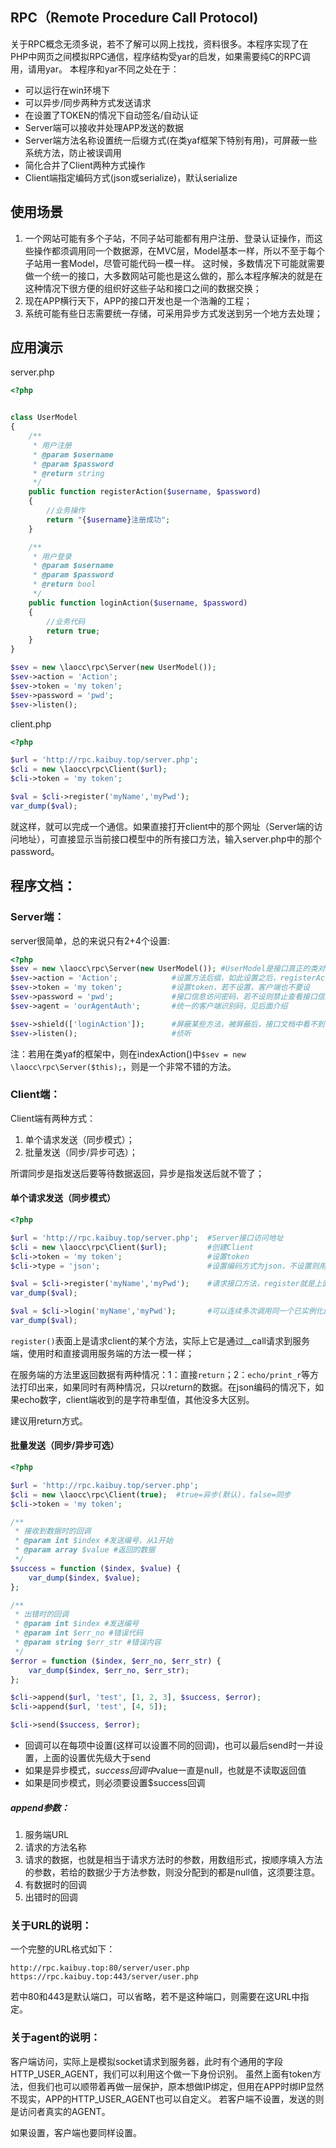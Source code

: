 ## RPC（Remote Procedure Call Protocol)
关于RPC概念无须多说，若不了解可以网上找找，资料很多。本程序实现了在PHP中网页之间模拟RPC通信，程序结构受yar的启发，如果需要纯C的RPC调用，请用yar。
本程序和yar不同之处在于：
- 可以运行在win环境下
- 可以异步/同步两种方式发送请求
- 在设置了TOKEN的情况下自动签名/自动认证
- Server端可以接收并处理APP发送的数据
- Server端方法名称设置统一后缀方式(在类yaf框架下特别有用)，可屏蔽一些系统方法，防止被误调用
- 简化合并了Client两种方式操作
- Client端指定编码方式(json或serialize)，默认serialize


## 使用场景
1. 一个网站可能有多个子站，不同子站可能都有用户注册、登录认证操作，而这些操作都须调用同一个数据源，在MVC层，Model基本一样，所以不至于每个子站用一套Model，尽管可能代码一模一样。
这时候，多数情况下可能就需要做一个统一的接口，大多数网站可能也是这么做的，那么本程序解决的就是在这种情况下很方便的组织好这些子站和接口之间的数据交换；
2. 现在APP横行天下，APP的接口开发也是一个浩瀚的工程；
3. 系统可能有些日志需要统一存储，可采用异步方式发送到另一个地方去处理；

## 应用演示
server.php
```php
<?php


class UserModel
{
    /**
     * 用户注册
     * @param $username
     * @param $password
     * @return string
     */
    public function registerAction($username, $password)
    {
        //业务操作
        return "{$username}注册成功";
    }

    /**
     * 用户登录
     * @param $username
     * @param $password
     * @return bool
     */
    public function loginAction($username, $password)
    {
        //业务代码
        return true;
    }
}

$sev = new \laocc\rpc\Server(new UserModel());
$sev->action = 'Action';
$sev->token = 'my token';
$sev->password = 'pwd';
$sev->listen();

```

client.php

```php
<?php

$url = 'http://rpc.kaibuy.top/server.php';
$cli = new \laocc\rpc\Client($url);
$cli->token = 'my token';

$val = $cli->register('myName','myPwd');
var_dump($val);

```
就这样，就可以完成一个通信。如果直接打开client中的那个网址（Server端的访问地址），可直接显示当前接口模型中的所有接口方法，输入server.php中的那个password。

## 程序文档：
### Server端：
server很简单，总的来说只有2+4个设置:
```php
<?php
$sev = new \laocc\rpc\Server(new UserModel()); #UserModel是接口真正的类对像
$sev->action = 'Action';            #设置方法后缀，如此设置之后，registerAction在客户端则只要register即可
$sev->token = 'my token';           #设置token，若不设置，客户端也不要设
$sev->password = 'pwd';             #接口信息访问密码，若不设则禁止查看接口信息，可以设空字串
$sev->agent = 'ourAgentAuth';       #统一的客户端识别码，见后面介绍

$sev->shield(['loginAction']);      #屏蔽某些方法，被屏蔽后，接口文档中看不到，也不可访问，如果是在框架中，务必屏蔽当前代码所在的函数名，如indexAction
$sev->listen();                     #侦听
```
注：若用在类yaf的框架中，则在indexAction()中`$sev = new \laocc\rpc\Server($this);`，则是一个非常不错的方法。



### Client端：
Client端有两种方式：

1. 单个请求发送（同步模式）；
2. 批量发送（同步/异步可选）；

所谓同步是指发送后要等待数据返回，异步是指发送后就不管了；

#### 单个请求发送（同步模式）
```php
<?php

$url = 'http://rpc.kaibuy.top/server.php';  #Server接口访问地址
$cli = new \laocc\rpc\Client($url);         #创建Client
$cli->token = 'my token';                   #设置token
$cli->type = 'json';                        #设置编码方式为json，不设置则用serialize

$val = $cli->register('myName','myPwd');    #请求接口方法，register就是上面registerAction
var_dump($val);

$val = $cli->login('myName','myPwd');       #可以连续多次调用同一个已实例化的接口
var_dump($val);

```
`register()`表面上是请求client的某个方法，实际上它是通过__call请求到服务端，使用时和直接调用服务端的方法一模一样；

在服务端的方法里返回数据有两种情况：1：直接`return`；2：`echo/print_r`等方法打印出来，如果同时有两种情况，只以return的数据。在json编码的情况下，如果echo数字，client端收到的是字符串型值，其他没多大区别。

建议用return方式。




#### 批量发送（同步/异步可选）
```php
<?php

$url = 'http://rpc.kaibuy.top/server.php';
$cli = new \laocc\rpc\Client(true);  #true=异步(默认)，false=同步
$cli->token = 'my token';

/**
 * 接收到数据时的回调
 * @param int $index #发送编号，从1开始
 * @param array $value #返回的数据
 */
$success = function ($index, $value) {
    var_dump($index, $value);
};

/**
 * 出错时的回调
 * @param int $index #发送编号
 * @param int $err_no #错误代码
 * @param string $err_str #错误内容
 */
$error = function ($index, $err_no, $err_str) {
    var_dump($index, $err_no, $err_str);
};

$cli->append($url, 'test', [1, 2, 3], $success, $error);
$cli->append($url, 'test', [4, 5]);

$cli->send($success, $error);

```
- 回调可以在每项中设置(这样可以设置不同的回调)，也可以最后send时一并设置，上面的设置优先级大于send
- 如果是异步模式，$success回调中$value一直是null，也就是不读取返回值
- 如果是同步模式，则必须要设置$success回调

##### append参数：

1. 服务端URL
2. 请求的方法名称
3. 请求的数据，也就是相当于请求方法时的参数，用数组形式，按顺序填入方法的参数，若给的数据少于方法参数，则没分配到的都是null值，这须要注意。
4. 有数据时的回调
5. 出错时的回调

### 关于URL的说明：
一个完整的URL格式如下：
```
http://rpc.kaibuy.top:80/server/user.php
https://rpc.kaibuy.top:443/server/user.php
```
若中80和443是默认端口，可以省略，若不是这种端口，则需要在这URL中指定。


### 关于agent的说明：
客户端访问，实际上是模拟socket请求到服务器，此时有个通用的字段HTTP_USER_AGENT，我们可以利用这个做一下身份识别。
虽然上面有token方法，但我们也可以顺带着再做一层保护，原本想做IP绑定，但用在APP时绑IP显然不现实，APP的HTTP_USER_AGENT也可以自定义。
若客户端不设置，发送的则是访问者真实的AGENT。

如果设置，客户端也要同样设置。



